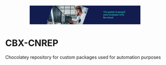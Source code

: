 <p align="center">
  <img src="https://raw.githubusercontent.com/RuanJmaritZ/CBX-CNREP/main/bin/cloudbox-banner.jpg" width="350">
</p>

# CBX-CNREP
Chocolatey repository for custom packages used for automation purposes
